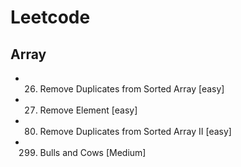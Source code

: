 # Leetcode

## Array
* 26. Remove Duplicates from Sorted Array [easy]
* 27. Remove Element    [easy]
* 80. Remove Duplicates from Sorted Array II    [easy]
* 299. Bulls and Cows       [Medium]